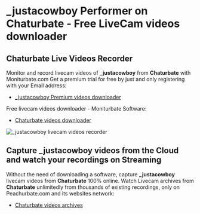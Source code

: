# _justacowboy Performer on Chaturbate - Free LiveCam videos downloader

## Chaturbate Live Videos Recorder

Monitor and record livecam videos of **_justacowboy** from **Chaturbate** with Moniturbate.com
Get a premium trial for free by just and only registering with your Email address:
* [_justacowboy Premium videos downloader](https://moniturbate.com/request-demo-licence-key.html)

Free livecam videos downloader - Moniturbate Software:
* [Chaturbate videos downloader](https://moniturbate.com/moniturbate-download-software.html)

![_justacowboy livecam videos recorder](https://peachurnet.com/templates/moniturbate-software.png)


## Capture _justacowboy videos from the Cloud and watch your recordings on Streaming

Without the need of downloading a software, capture **_justacowboy** livecam videos from **Chaturbate** 100% online.
Watch Livecam archives from **Chaturbate** unlimitedly from thousands of existing recordings, only on Peachurbate.com and its websites network:
* [Chaturbate videos archives](https://peachurnet.com/)